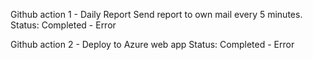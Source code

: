 Github action 1 - Daily Report
Send report to own mail every 5 minutes.
Status: Completed - Error

Github action 2 - Deploy to Azure web app
Status: Completed - Error
